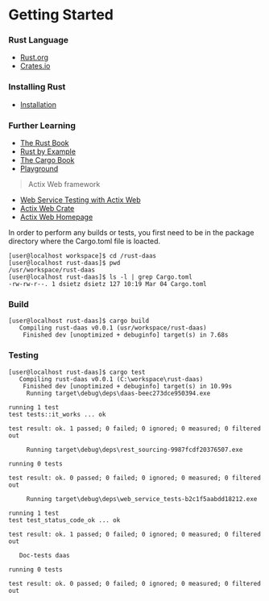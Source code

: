 # Getting Started

### Rust Language
- [Rust.org](https://www.rust-lang.org)
- [Crates.io](https://crates.io/)

### Installing Rust
- [Installation](https://www.rust-lang.org/tools/install)

### Further Learning
- [The Rust Book](https://doc.rust-lang.org/1.30.0/book/second-edition/)
- [Rust by Example](https://doc.rust-lang.org/rust-by-example/)
- [The Cargo Book](https://doc.rust-lang.org/cargo/) 
- [Playground](https://play.rust-lang.org/)
>Actix Web framework
- [Web Service Testing with Actix Web](https://github.com/actix/actix-website/blob/master/content/docs/testing.md)
- [Actix Web Crate](https://crates.io/crates/actix-web)
- [Actix Web Homepage](https://actix.rs/)

In order to perform any builds or tests, you first need to be in the package directory where the Cargo.toml file is loacted.
```
[user@localhost workspace]$ cd /rust-daas
[user@localhost rust-daas]$ pwd
/usr/workspace/rust-daas
[user@localhost rust-daas]$ ls -l | grep Cargo.toml
-rw-rw-r--. 1 dsietz dsietz 127 10:19 Mar 04 Cargo.toml
```

### Build
```
[user@localhost rust-daas]$ cargo build
   Compiling rust-daas v0.0.1 (usr/workspace/rust-daas)
    Finished dev [unoptimized + debuginfo] target(s) in 7.68s
```

### Testing
```
[user@localhost rust-daas]$ cargo test
   Compiling rust-daas v0.0.1 (C:\workspace\rust-daas)
    Finished dev [unoptimized + debuginfo] target(s) in 10.99s
     Running target\debug\deps\daas-beec273dce950394.exe

running 1 test
test tests::it_works ... ok

test result: ok. 1 passed; 0 failed; 0 ignored; 0 measured; 0 filtered out

     Running target\debug\deps\rest_sourcing-9987fcdf20376507.exe

running 0 tests

test result: ok. 0 passed; 0 failed; 0 ignored; 0 measured; 0 filtered out

     Running target\debug\deps\web_service_tests-b2c1f5aabdd18212.exe

running 1 test
test test_status_code_ok ... ok

test result: ok. 1 passed; 0 failed; 0 ignored; 0 measured; 0 filtered out

   Doc-tests daas

running 0 tests

test result: ok. 0 passed; 0 failed; 0 ignored; 0 measured; 0 filtered out
```
